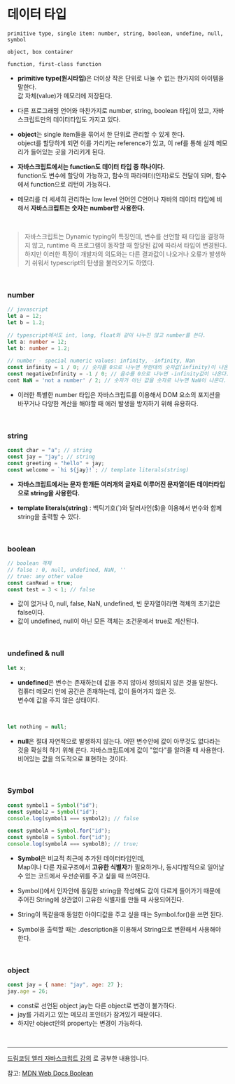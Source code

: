 # 데이터 타입

```
primitive type, single item: number, string, boolean, undefine, null, symbol

object, box container

function, first-class function
```

- <b>primitive type(원시타입)</b>은 더이상 작은 단위로 나눌 수 없는 한가지의 아이템을 말한다.<br>값 자체(value)가 메모리에 저장된다.

- 다른 프로그래밍 언어와 마찬가지로 number, string, boolean 타입이 있고, 자바스크립트만의 데이터타입도 가지고 있다.

- <b>object</b>는 single item들을 묶어서 한 단위로 관리할 수 있게 한다.<br>object를 할당하게 되면 이를 가리키는 reference가 있고, 이 ref를 통해 실제 메모리가 들어있는 곳을 가리키게 된다.

- <b>자바스크립트에서는 function도 데이터 타입 중 하나이다.</b><br> function도 변수에 할당이 가능하고, 함수의 파라미터(인자)로도 전달이 되며, 함수에서 function으로 리턴이 가능하다.

- 메모리를 더 세세히 관리하는 low level 언어인 C언어나 자바의 데이터 타입에 비해서 <b>자바스크립트는 숫자는 number만 사용한다.</b>

<br>

> 자바스크립트는 Dynamic typing이 특징인데, 변수를 선언할 때 타입을 결정하지 않고, runtime 즉 프로그램이 동작할 때 할당된 값에 따라서 타입이 변경된다. 하지만 이러한 특징이 개발자의 의도와는 다른 결과값이 나오거나 오류가 발생하기 쉬워서 typescript의 탄생을 불러오기도 하였다.

<br>

### number

```javascript
// javascript
let a = 12;
let b = 1.2;
```

```typescript
// typescript에서도 int, long, float와 같이 나누진 않고 number를 쓴다.
let a: number = 12;
let b: number = 1.2;
```

```javascript
// number - special numeric values: infinity, -infinity, Nan
const infinity = 1 / 0; // 숫자를 0으로 나누면 무한대의 숫자값(infinity)이 나온다.
const negativeInfinity = -1 / 0; // 음수를 0으로 나누면 -infinity값이 나온다.
cont NaN = 'not a number' / 2; // 숫자가 아닌 값을 숫자로 나누면 NaN이 나온다.
```

- 이러한 특별한 number 타입은 자바스크립트를 이용해서 DOM 요소의 포지션을 바꾸거나 다양한 계산을 해야할 때 에러 발생을 방지하기 위해 유용하다.

<br>

### string

```javascript
const char = "a"; // string
const jay = "jay"; // string
const greeting = "hello" + jay;
const welcome = `hi ${jay}!`; // template literals(string)
```

- <b>자바스크립트에서는 문자 한개든 여러개의 글자로 이루어진 문자열이든 데이터타입으로 string을 사용한다.</b>

- <b>template literals(string)</b> : 백틱기호(`)와 달러사인($)을 이용해서 변수와 함께 string을 출력할 수 있다.

<br>

### boolean

```javascript
// boolean 객체
// false : 0, null, undefined, NaN, ''
// true: any other value
const canRead = true;
const test = 3 < 1; // false
```

- 값이 없거나 0, null, false, NaN, undefined, 빈 문자열이라면 객체의 초기값은 false이다.
- 값이 undefined, null이 아닌 모든 객체는 조건문에서 true로 계산된다.

<br>

### undefined & null

```javascript
let x;
```

- <b>undefined</b>은 변수는 존재하는데 값을 주지 않아서 정의되지 않은 것을 말한다.<br> 컴퓨터 메모리 안에 공간은 존재하는데, 값이 들어가지 않은 것.<br> 변수에 값을 주지 않은 상태이다.

<br>

```javascript
let nothing = null;
```

- <b>null</b>은 절대 자연적으로 발생하지 않는다.
  어떤 변수안에 값이 아무것도 없다라는 것을 확실히 하기 위해 쓴다. 자바스크립트에게
  값이 "없다"를 알려줄 때 사용한다. 비어있는 값을 의도적으로 표현하는 것이다.

<br>

### Symbol

```javascript
const symbol1 = Symbol("id");
const symbol2 = Symbol("id");
console.log(symbol1 === symbol2); // false

const symbolA = Symbol.for("id");
const symbolB = Symbol.for("id");
console.log(symbolA === symbolB); // true;
```

- <b>Symbol</b>은 비교적 최근에 추가된 데이터타입인데,<br>
  Map이나 다른 자료구조에서 <b>고유한 식별자</b>가 필요하거나, 동시다발적으로 일어날 수 있는 코드에서 우선순위를 주고 싶을 때 쓰여진다.

- Symbol()에서 인자안에 동일한 string을 작성해도 값이 다르게 들어가기 때문에 주어진 String에 상관없이 고유한 식별자를 만들 때 사용되어진다.

- String이 똑같을때 동일한 아이디값을 주고 싶을 때는 Symbol.for()을 쓰면 된다.

- Symbol을 출력할 때는 .description을 이용해서 String으로 변환해서 사용해야 한다.

<br>

### object

```javascript
const jay = { name: "jay", age: 27 };
jay.age = 26;
```

- const로 선언된 object jay는 다른 object로 변경이 불가하다.
- jay를 가리키고 있는 메모리 포인터가 잠겨있기 때문이다.
- 하지만 object안의 property는 변경이 가능하다.

<br>
<hr>
<a href="https://www.youtube.com/watch?v=OCCpGh4ujb8&list=PLv2d7VI9OotTVOL4QmPfvJWPJvkmv6h-2&index=3">드림코딩 엘리 자바스크립트 강의</a> 로 공부한 내용입니다.

참고: [MDN Web Docs Boolean](https://developer.mozilla.org/ko/docs/Web/JavaScript/Reference/Global_Objects/Boolean)
